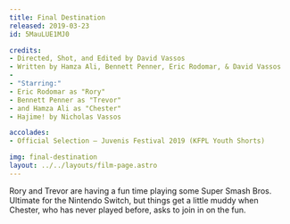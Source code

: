 ```yaml
---
title: Final Destination
released: 2019-03-23
id: 5MauLUE1MJ0

credits:
- Directed, Shot, and Edited by David Vassos
- Written by Hamza Ali, Bennett Penner, Eric Rodomar, & David Vassos
-
- "Starring:"
- Eric Rodomar as "Rory"
- Bennett Penner as "Trevor"
- and Hamza Ali as "Chester"
- Hajime! by Nicholas Vassos

accolades:
- Official Selection — Juvenis Festival 2019 (KFPL Youth Shorts)

img: final-destination
layout: ../../layouts/film-page.astro
---
```


Rory and Trevor are having a fun time playing some Super Smash Bros. Ultimate for
the Nintendo Switch, but things get a little muddy when Chester, who has never played
before, asks to join in on the fun.
